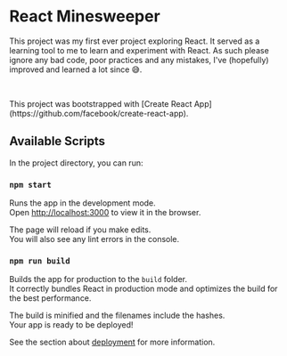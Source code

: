 <h1>React Minesweeper</h1>
<p>This project was my first ever project exploring React. It served as a learning tool to me to learn and experiment with React. As such please ignore any bad code, poor practices and any mistakes, I've (hopefully) improved and learned a lot since 😅.</p>

<br />

<p>This project was bootstrapped with [Create React App](https://github.com/facebook/create-react-app).</p>

## Available Scripts

In the project directory, you can run:

### `npm start`

Runs the app in the development mode.<br />
Open [http://localhost:3000](http://localhost:3000) to view it in the browser.

The page will reload if you make edits.<br />
You will also see any lint errors in the console.

### `npm run build`

Builds the app for production to the `build` folder.<br />
It correctly bundles React in production mode and optimizes the build for the best performance.

The build is minified and the filenames include the hashes.<br />
Your app is ready to be deployed!

See the section about [deployment](https://facebook.github.io/create-react-app/docs/deployment) for more information.
